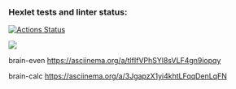 ### Hexlet tests and linter status:

[![Actions Status](https://github.com/Ramaniuk/frontend-project-lvl1/actions/workflows/hexlet-check.yml/badge.svg)](https://github.com/Ramaniuk/frontend-project-lvl1/actions)

<a href="https://codeclimate.com/github/Ramaniuk/frontend-project-lvl1/maintainability"><img src="https://api.codeclimate.com/v1/badges/e5a338784f5b1ff3463e/maintainability" /></a>

brain-even https://asciinema.org/a/tlfIfVPhSYl8sVLF4gn9iopqy

brain-calc https://asciinema.org/a/3JgapzX1yi4khtLFqqDenLqFN
